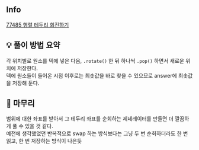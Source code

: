 ## Info
[77485 행렬 테두리 회전하기](https://school.programmers.co.kr/learn/courses/30/lessons/77485)

## 💡 풀이 방법 요약
각 위치별로 원소를 덱에 넣은 다음, `.rotate()` 한 뒤 하나씩 `.pop()` 하면서 새로운 위치에 저장한다.  
덱에 원소들이 들어온 시점 이후로는 최솟값을 바로 찾을 수 있으므로 answer에 최솟값을 저장해 둔다.

## 🙂 마무리
범위에 대한 좌표를 받아서 그 테두리 좌표를 순회하는 제네레이터를 만들면 더 깔끔하게 풀 수 있을 것 같다.  
예전에 생각했었던 반복적으로 swap 하는 방식보다는 그냥 두 번 순회하더라도 한 번 읽고, 한 번 저장하는 방식이 나은듯